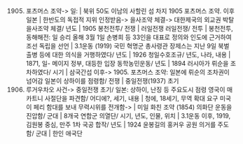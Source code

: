 1905. 포츠머스 조약-> 일:		| 북위 50도 이남의 사할린 섬 차지
1905 포츠머스 조약. 이후 일본		| 한반도의 독접적 지위 인정받음-> 을사조약 체결-> 대한제국의 외교권 박탈
을사조약 체결/ 년도		| 1905
봉천전투/ 전쟁		| 러일전쟁
러일전쟁/ 전투		| 봉천전투, 동해해전: 일 승리
올해 3월 1일 손병희 등 33인을 대표로 정의와 인도에 근거하여 조선 독립을 선언		| 3.1운동 (1919)
국민 혁명군 총사령관 장제스는 지난 9일 북벌 출병 등에 대한 의식을 거행하였다/ 년도		| 1926
청일수호조규/ 년도, 나라, 내용		| 1871, 일- 메이지 정부, 대등한 입장
동학농민운동/ 년도		| 1894
러시아가 뤼순을 조차하였다/ 시기		| 삼국간섭 이후-> 1905. 포츠머스 조약: 일본에 뤼순의 조차권이 넘어감
일본이 상하이를 점령함/ 전쟁		| 중일전쟁(1937) 초기
1937. 루거우차오 사건-> 중일전쟁 초기/ 일본: 상하이, 난징 등 주요도시 점령
영국이 매카트니 사절단을 파견함/ 어디에?, 세기, 내용		| 청에, 18세기, 무역 확대 요구
미국이 페리 함대를 보내 무력시위를 전개함->		| 미일 화친 조약 (1854)
의화단 운동을 진압함/ 군대		| 8개국 연합군
의열단/ 시기, 년도, 인물, 위치		| 3.1운동 이후, 1919, 김원봉 중심, 만주
1차 국공 합작/ 년도		| 1924
윤봉길의 홍커우 공원 의거를 주도함/ 군대		| 한인 애국단
